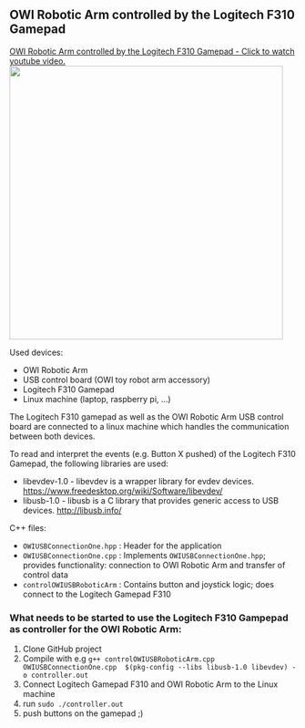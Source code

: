 ## OWI Robotic Arm controlled by the Logitech F310 Gamepad

[OWI Robotic Arm controlled by the Logitech F310 Gamepad - Click to watch youtube video. <img src="https://github.com/pastelhh/OWILogitechF310Control/blob/master/img/OWILogitechGamepadF310.jpg?raw=true" width="480">](https://www.youtube.com/watch?v=YJlikTFGr-c&feature=youtu.be "OWI Robotic arm controlled by Logitech Gamepad F310 - Click to Watch!")

Used devices:
 - OWI Robotic Arm
 - USB control board (OWI toy robot arm accessory)
 - Logitech F310 Gamepad
 - Linux machine (laptop, raspberry pi, ...)

The Logitech F310 gamepad as well as the OWI Robotic Arm USB control board are connected to a linux machine which handles the communication between both devices.

To read and interpret the events (e.g. Button X pushed) of the Logitech F310 Gamepad, the following libraries are used:
- libevdev-1.0 - libevdev is a wrapper library for evdev devices. https://www.freedesktop.org/wiki/Software/libevdev/
- libusb-1.0 - libusb is a C library that provides generic access to USB devices. http://libusb.info/

C++ files:
- `OWIUSBConnectionOne.hpp` : Header for the application
- `OWIUSBConnectionOne.cpp` : Implements `OWIUSBConnectionOne.hpp`; provides functionality: connection to OWI Robotic Arm and transfer of control data
- `controlOWIUSBRoboticArm` : Contains button and joystick logic; does connect to the Logitech Gamepad F310

 ### What needs to be started to use the Logitech F310 Gampepad as controller for the OWI Robotic Arm:
  1. Clone GitHub project
  2. Compile with e.g `g++ controlOWIUSBRoboticArm.cpp OWIUSBConnectionOne.cpp  $(pkg-config --libs libusb-1.0 libevdev) -o controller.out`  
  3. Connect Logitech Gamepad F310 and OWI Robotic Arm to the Linux machine
  4. run `sudo ./controller.out`
  5. push buttons on the gamepad ;)


